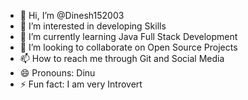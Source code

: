 - 👋 Hi, I’m @Dinesh152003
- 👀 I’m interested in developing Skills
- 🌱 I’m currently learning Java Full Stack Development
- 💞️ I’m looking to collaborate on Open Source Projects
- 📫 How to reach me through Git and Social Media
- 😄 Pronouns: Dinu
- ⚡ Fun fact: I am very Introvert

<!---
Dinesh152003/Dinesh152003 is a ✨ special ✨ repository because its `README.md` (this file) appears on your GitHub profile.
You can click the Preview link to take a look at your changes.
--->
